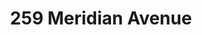 ---
title: 259 Meridian Avenue
address: 259 Meridian Ave, San Jose, CA 95126
developer: Milestone Housing Group
municipality: San Jose
units: 154
phase: Under Review
permits:
    PD19-011:
        status: Withdrawn
        initial_date: 2019-04-10
        final_date: 2020-06-23
        apn: [27414152]
        address: 259 Meridian Ave, San Jose, CA 95126
        description: Planned Development Permit to allow the removal of nine non-ordinance sized trees, the demolition of three existing buildings totaling approximately 19,000 square feet and the construction of a five to seven-story mixed-use building with up to 241 residential units and approximately 1,400 square feet of ground-floor commercial on an approximately 1.3 gross acre site
        names: JERRY STRANGIS w/ STRANGIS PROPERTIES; HOLMES BUSINESS LLC ETAL; KRISTA LIN;
    PRE23-166:
        status: Complete
        initial_date: 2023-09-11
        final_date: None
        apn: [27414152]
        address: 259 Meridian Ave, San Jose, CA 95126
        description: SB 330 preapplication for 6 story building with 154 units
        names: Marcus Griffin and Aaron Barger w/ Milestone Housing Group;
    MP23-007:
        status: Under Review
        initial_date: 2023-09-11
        final_date: None
        apn: [27414152]
        address: 259 Meridian Ave, San Jose, CA 95126
        description: AB 2162 Ministerial Permit to allow demolition of three commercial buildings totaling approximately 15,520 square feet, and construction of a 6-story, mixed-use project consisting of a 100 percent affordable rental building consisting of 154 residential units (including 39 PSH units and two manager units), and approximately 6,600 square feet of commercial space for a daycare use. The project also includes the removal of ten (10) non-ordinance size trees and SDB waivers (6) and concessions (2) from various development standards, on a 1.37-acre-site in the West San Carlos Street (East) Urban Village.
        names: Aaron Barger w/ Milestone Housing Group;
geometry: [37.32445653654505, -121.91417212641585]
published: True
---